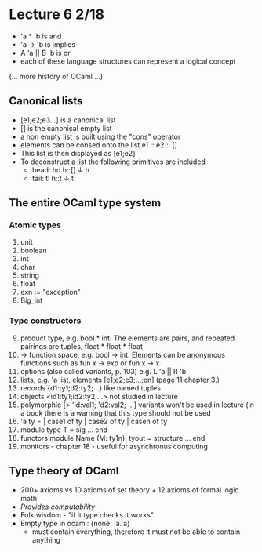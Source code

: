 # Lecture 6 2/18
+ 'a * 'b is and
+ 'a -> 'b is implies
+ A 'a || B 'b is or
+ each of these language structures can represent a logical concept

(... more history of OCaml ...)

## Canonical lists
+ [e1;e2;e3...] is a canonical list
+ [] is the canonical empty list
+ a non empty list is built using the "cons" operator
+ elements can be consed onto the list e1 :: e2 :: []
+ This list is then displayed as [e1;e2]
+ To deconstruct a list the following primitives are included
    + head: hd h::[] ↓ h
    + tail: tl h::t ↓ t

## The entire OCaml type system

### Atomic types
1. unit
2. boolean
3. int
4. char
5. string
6. float
7. exn := "exception"
8. Big_int

### Type constructors
9. product type, e.g. bool * int. The elements are pairs, and repeated pairings
   are tuples, float * float * float
0. -> function space, e.g. bool -> int. Elements can be anonymous functions such
   as fun x -> exp or fun x -> x
1. options (also called variants, p. 103) e.g. L 'a || R 'b
2. lists, e.g. 'a list, elements \[e1;e2;e3;...;en\] (page 11 chapter 3.)
3. records {d1:ty1;d2:ty2;...} like named tuples
4. objects \<id1:ty1;id2:ty2;...\> not studied in lecture
5. polymorphic [> 'id:val1; 'd2:val2; ...] variants won't be used in lecture (in
   a book there is a warning that this type should not be used
6. 'a ty = | case1 of ty | case2 of ty | casen of ty
7. module type T = sig ... end
8. functors module Name (M: ty1n): tyout = structure ... end
9. monitors - chapter 18 - useful for asynchronus computing

## Type theory of OCaml
+ 200+ axioms vs 10 axioms of set theory + 12 axioms of formal logic math
+ *Provides computability*
+ Folk wisdom - "if it type checks it works"
+ Empty type in ocaml: {none: 'a.'a}
    + must contain everything, therefore it must not be able to contain anything
